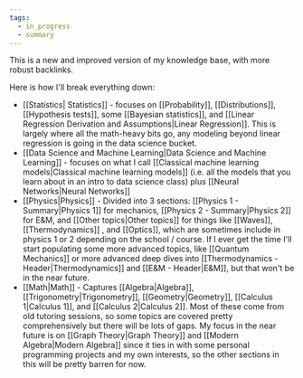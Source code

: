 ```yaml
---
tags:
  - in_progress
  - summary
---
```


This is a new and improved version of my knowledge base, with more robust backlinks.

Here is how I'll break everything down:

- [[Statistics| Statistics]] - focuses on [[Probability]], [[Distributions]], [[Hypothesis tests]], some [[Bayesian statistics]], and [[Linear Regression Derivation and Assumptions|Linear Regression]]. This is largely where all the math-heavy bits go, any modeling beyond linear regression is going in the data science bucket.
- [[Data Science and Machine Learning|Data Science and Machine Learning]] - focuses on what I call [[Classical machine learning models|Classical machine learning models]] (i.e. all the models that you learn about in an intro to data science class) plus [[Neural Networks|Neural Networks]]
- [[Physics|Physics]] - Divided into 3 sections: [[Physics 1 - Summary|Physics 1]] for mechanics, [[Physics 2 - Summary|Physics 2]] for E&M, and [[Other topics|Other topics]] for things like [[Waves]], [[Thermodynamics]] , and [[Optics]], which are sometimes include in physics 1 or 2 depending on the school / course. If I ever get the time I'll start populating some more advanced topics, like [[Quantum Mechanics]] or more advanced deep dives into [[Thermodynamics - Header|Thermodynamics]] and [[E&M - Header|E&M]], but that won't be in the near future. 
- [[Math|Math]] - Captures [[Algebra|Algebra]], [[Trigonometry|Trigonometry]], [[Geometry|Geometry]], [[Calculus 1|Calculus 1]], and [[Calculus 2|Calculus 2]]. Most of these come from old tutoring sessions, so some topics are covered pretty comprehensively but there will be lots of gaps. My focus in the near future is on [[Graph Theory|Graph Theory]] and [[Modern Algebra|Modern Algebra]] since it ties in with some personal programming projects and my own interests, so the other sections in this will be pretty barren for now.
